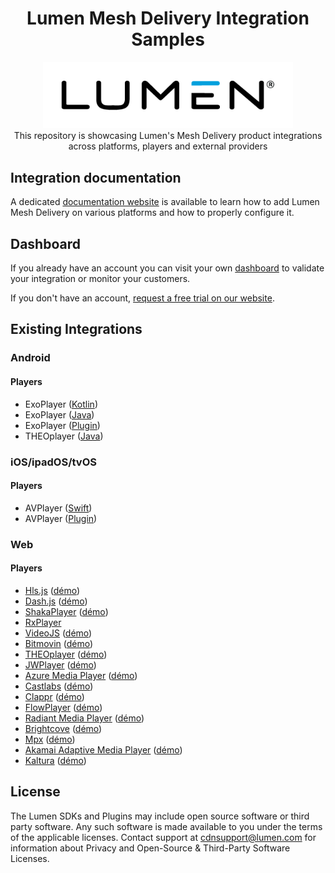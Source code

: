 <head>
  <link rel="icon" type="image/x-icon" href="../favicon.png" />
</head>
<h1 align="center">
  Lumen Mesh Delivery Integration Samples
</h1>
<p align="center">
  <img alt="Lumen" src="../assets/lumen_logo.png" width="400" />
  <br />
  <span>This repository is showcasing Lumen's Mesh Delivery product integrations across platforms, players and external providers</span>
</p>

## Integration documentation

A dedicated [documentation website](https://www.lumen.com/help/en-us/cdn/mesh-delivery-for-streaming.html) is available to learn how to add Lumen Mesh Delivery on various platforms and how to properly configure it.

## Dashboard

If you already have an account you can visit your own [dashboard](https://dashboard.streamroot.io) to validate your integration or monitor your customers.

If you don't have an account, [request a free trial on our website](https://www.lumen.com/en-us/edge-computing/mesh-delivery.html).

## Existing Integrations

### Android

#### Players

- ExoPlayer ([Kotlin](android/ExoPlayerMeshDelivery))
- ExoPlayer ([Java](android/ExoPlayerMeshDeliveryJava))
- ExoPlayer ([Plugin](android/ExoPlayerMeshDeliveryPlugin))
- THEOplayer ([Java](android/THEOplayerMeshDeliveryJava))

### iOS/ipadOS/tvOS

#### Players

- AVPlayer ([Swift](ios/AVPlayerMeshDelivery))
- AVPlayer ([Plugin](ios/AVPlayerMeshDeliveryPlugin))

### Web

#### Players

- [Hls.js](https://www.lumen.com/help/en-us/cdn/mesh-delivery-for-streaming/mesh-delivery-web/integration-for-web/mesh-delivery-hlsjs.html) ([démo](web/hls.js/hlsjs-wrapper.html))
- [Dash.js](https://www.lumen.com/help/en-us/cdn/mesh-delivery-for-streaming/mesh-delivery-web/integration-for-web/mesh-delivery-dashjs.html) ([démo](web/dash.js/dashjs-wrapper.html))
- [ShakaPlayer](https://www.lumen.com/help/en-us/cdn/mesh-delivery-for-streaming/mesh-delivery-web/integration-for-web/mesh-delivery-shaka-player.html) ([démo](web/shaka-player/shakaplayer-wrapper.html))
- [RxPlayer](https://www.lumen.com/help/en-us/cdn/mesh-delivery-for-streaming/mesh-delivery-web/integration-for-web/mesh-delivery-rx.html)
- [VideoJS](https://www.lumen.com/help/en-us/cdn/mesh-delivery-for-streaming/mesh-delivery-web/integration-for-web/mesh-delivery-videojs.html) ([démo](web/video.js/hlsjs-videojs.html))
- [Bitmovin](https://www.lumen.com/help/en-us/cdn/mesh-delivery-for-streaming/mesh-delivery-web/integration-for-web/mesh-delivery-bitmovin.html) ([démo](web/bitmovin/bitmovin.html))
- [THEOplayer](https://www.lumen.com/help/en-us/cdn/mesh-delivery-for-streaming/mesh-delivery-web/integration-for-web/mesh-delivery-theoplayer.html) ([démo](web/theoplayer/theoplayer.html))
- [JWPlayer](https://www.lumen.com/help/en-us/cdn/mesh-delivery-for-streaming/mesh-delivery-web/integration-for-web/mesh-delivery-jwplayer.html) ([démo](web/jwplayer/hlsjs-jwplayer.html))
- [Azure Media Player](https://www.lumen.com/help/en-us/cdn/mesh-delivery-for-streaming/mesh-delivery-web/integration-for-web/mesh-delivery-azure-media-player.html) ([démo](web/azure-media-player/azuremp.html))
- [Castlabs](https://www.lumen.com/help/en-us/cdn/mesh-delivery-for-streaming/mesh-delivery-web/integration-for-web/mesh-delivery-castlabs.html) ([démo](web/castlabs/castlabs.html))
- [Clappr](https://www.lumen.com/help/en-us/cdn/mesh-delivery-for-streaming/mesh-delivery-web/integration-for-web/mesh-delivery-clappr.html) ([démo](web/clappr/hlsjs-clappr.html))
- [FlowPlayer](https://www.lumen.com/help/en-us/cdn/mesh-delivery-for-streaming/mesh-delivery-web/integration-for-web/mesh-delivery-flowplayer.html) ([démo](web/flowplayer/flowplayer.html))
- [Radiant Media Player](https://www.lumen.com/help/en-us/cdn/mesh-delivery-for-streaming/mesh-delivery-web/integration-for-web/mesh-delivery-radiant.html) ([démo](web/radiant-media-player/radiant.html))
- [Brightcove](https://www.lumen.com/help/en-us/cdn/mesh-delivery-for-streaming/mesh-delivery-web/integration-for-web/mesh-delivery-brightcove.html) ([démo](web/brightcove/brightcove.html))
- [Mpx](https://www.lumen.com/help/en-us/cdn/mesh-delivery-for-streaming/mesh-delivery-web/integration-for-web/mesh-delivery-mpx.html) ([démo](web/mpx/mpx.html))
- [Akamai Adaptive Media Player](https://www.lumen.com/help/en-us/cdn/mesh-delivery-for-streaming/mesh-delivery-web/integration-for-web/mesh-delivery-akamai.html) ([démo](web/akamai-adaptive-media-player/akamai.html))
- [Kaltura](https://www.lumen.com/help/en-us/cdn/mesh-delivery-for-streaming/mesh-delivery-web/integration-for-web/mesh-delivery-kaltura-v7.html) ([démo](web/kaltura/kaltura.html))

## License

The Lumen SDKs and Plugins may include open source software or third party software. Any such software is made available to you under the terms of the applicable licenses. Contact support at [cdnsupport@lumen.com](mailto:cdnsupport@lumen.com) for information about Privacy and Open-Source & Third-Party Software Licenses.
